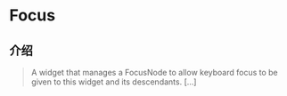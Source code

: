 # Focus

## 介绍

> A widget that manages a FocusNode to allow keyboard focus to be given to this widget and its descendants. [...]
